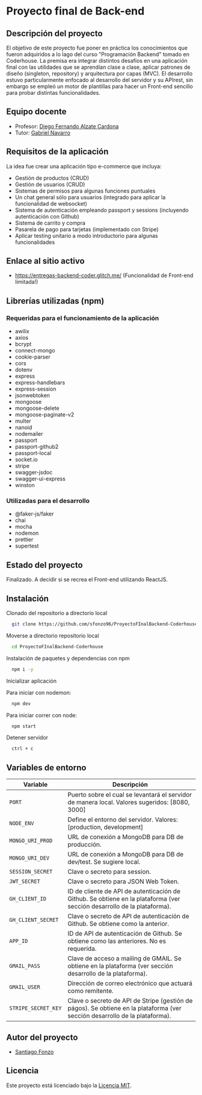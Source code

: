 # Proyecto final de Back-end

## Descripción del proyecto

El objetivo de este proyecto fue poner en práctica los conocimientos que fueron adquiridos a lo lago del curso "Programación Backend" tomado en Coderhouse. La premisa era integrar distintos desafíos en una aplicación final con las utilidades que se aprendían clase a clase, aplicar patrones de diseño (singleton, repository) y arquitectura por capas (MVC). El desarrollo estuvo particularmente enfocado al desarrollo del servidor y su APIrest, sin embargo se empleó un motor de plantillas para hacer un Front-end sencillo para probar distintas funcionalidades.

## Equipo docente

- Profesor: [Diego Fernando Alzate Cardona](https://www.linkedin.com/in/dfalzate/)
- Tutor: [Gabriel Navarro](https://www.linkedin.com/in/gabriel-dario-navarro/)

## Requisitos de la aplicación

La idea fue crear una aplicación tipo e-commerce que incluya:

- Gestión de productos (CRUD)
- Gestión de usuarios (CRUD)
- Sistemas de permisos para algunas funciones puntuales
- Un chat general sólo para usuarios (integrado para aplicar la funcionalidad de websocket)
- Sistema de autenticación empleando passport y sessions (incluyendo autenticación con Github)
- Sistema de carrito y compra
- Pasarela de pago para tarjetas (implementado con Stripe)
- Aplicar testing unitario a modo introductorio para algunas funcionalidades

## Enlace al sitio activo

- https://entregas-backend-coder.glitch.me/ (Funcionalidad de Front-end limitada!)

## Librerías utilizadas (npm)

### Requeridas para el funcionamiento de la aplicación

- awilix
- axios
- bcrypt
- connect-mongo
- cookie-parser
- cors
- dotenv
- express
- express-handlebars
- express-session
- jsonwebtoken
- mongoose
- mongoose-delete
- mongoose-paginate-v2
- multer
- nanoid
- nodemailer
- passport
- passport-github2
- passport-local
- socket.io
- stripe
- swagger-jsdoc
- swagger-ui-express
- winston

### Utilizadas para el desarrollo

- @faker-js/faker
- chai
- mocha
- nodemon
- prettier
- supertest

## Estado del proyecto

Finalizado. A decidir si se recrea el Front-end utilizando ReactJS.

## Instalación

Clonado del repositorio a directorio local

```bash
  git clone https://github.com/sfonzo96/ProyectoFInalBackend-Coderhouse.git
```

Moverse a directorio repositorio local

```bash
  cd ProyectoFInalBackend-Coderhouse
```

Instalación de paquetes y dependencias con npm

```bash
  npm i -y
```

Inicializar aplicación

Para iniciar con nodemon:

```bash
  npm dev
```

Para iniciar correr con node:

```bash
  npm start
```

Detener servidor

```bash
  ctrl + c
```

## Variables de entorno

| Variable            | Descripción                                                                                                                 |
| ------------------- | --------------------------------------------------------------------------------------------------------------------------- |
| `PORT`              | Puerto sobre el cual se levantará el servidor de manera local. Valores sugeridos: [8080, 3000]                              |
| `NODE_ENV`          | Define el entorno del servidor. Valores: [production, development]                                                          |
| `MONGO_URI_PROD`    | URL de conexión a MongoDB para DB de producción.                                                                            |
| `MONGO_URI_DEV`     | URL de conexión a MongoDB para DB de dev/test. Se sugiere local.                                                            |
| `SESSION_SECRET`    | Clave o secreto para session.                                                                                               |
| `JWT_SECRET`        | Clave o secreto para JSON Web Token.                                                                                        |
| `GH_CLIENT_ID`      | ID de cliente de API de autenticación de Github. Se obtiene en la plataforma (ver sección desarrollo de la plataforma).     |
| `GH_CLIENT_SECRET`  | Clave o secreto de API de autenticación de Github. Se obtiene como la anterior.                                             |
| `APP_ID`            | ID de API de autenticación de Github. Se obtiene como las anteriores. No es requerida.                                      |
| `GMAIL_PASS`        | Clave de acceso a mailing de GMAIL. Se obtiene en la plataforma (ver sección desarrollo de la plataforma).                  |
| `GMAIL_USER`        | Dirección de correo electrónico que actuará como remitente.                                                                 |
| `STRIPE_SECRET_KEY` | Clave o secreto de API de Stripe (gestión de págos). Se obtiene en la plataforma (ver sección desarrollo de la plataforma). |

## Autor del proyecto

- [Santiago Fonzo](https://www.linkedin.com/in/santiagofonzo/)

## Licencia

Este proyecto está licenciado bajo la [Licencia MIT](LICENSE).
